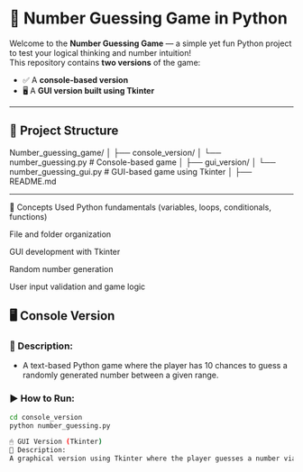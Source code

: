 # 🎯 Number Guessing Game in Python

Welcome to the **Number Guessing Game** — a simple yet fun Python project to test your logical thinking and number intuition!  
This repository contains **two versions** of the game:

- ✅ A **console-based version**
- 🖥 A **GUI version built using Tkinter**

---

## 📁 Project Structure

Number_guessing_game/
│
├── console_version/
│ └── number_guessing.py # Console-based game
│
├── gui_version/
│ └── number_guessing_gui.py # GUI-based game using Tkinter
│
├── README.md

---
🧠 Concepts Used
Python fundamentals (variables, loops, conditionals, functions)

File and folder organization

GUI development with Tkinter

Random number generation

User input validation and game logic




## 🖥 Console Version

### 📌 Description:
- A text-based Python game where the player has 10 chances to guess a randomly generated number between a given range.

### ▶️ How to Run:
```bash
cd console_version
python number_guessing.py

🖱 GUI Version (Tkinter)
📌 Description:
A graphical version using Tkinter where the player guesses a number via an input field. It shows feedback like "Too low" or "Too high", and allows restarting the game.
